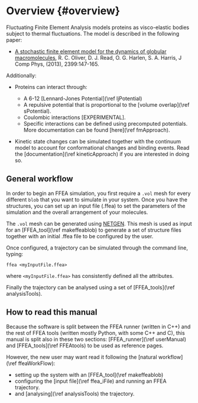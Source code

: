 Overview {#overview}
=========


Fluctuating Finite Element Analysis models proteins as visco-elastic bodies subject to
 thermal fluctuations. The model is described in the following paper:

 * [A stochastic finite element model for the dynamics of globular macromolecules](http://www.sciencedirect.com/science/article/pii/S0021999112007589),
    R. C. Oliver, D. J. Read, O. G. Harlen, S. A. Harris, J Comp Phys, (2013), 2399:147-165. 

Additionally:

 * Proteins can interact through:

     - A 6-12 [Lennard-Jones Potential](\ref ljPotential)
     - A repulsive potential that is proportional 
        to the [volume overlap](\ref sPotential).
     - Coulombic interactions [EXPERIMENTAL]. 
     - Specific interactions can be defined using precomputed potentials.
        More documentation can be found [here](\ref fmApproach).

 * Kinetic state changes can be simulated together with the continuum model to
    account for conformational changes and binding events. Read the
    [documentation](\ref kineticApproach) if you are interested in doing so.



General workflow 
----------------


In order to begin an FFEA simulation, you first require a `.vol` mesh for every different
 `blob` that you want to simulate in your system. Once you have the structures, you can set up an input
 file (.ffea) to set the parameters of the simulation and the overall arrangement of your molecules.

The `.vol` mesh can be generated using
     [NETGEN](http://sourceforge.net/projects/netgen-mesher/).
 This mesh is used as input for an [FFEA_tool](\ref makeffeablob)
 to generate a set of structure files together with an initial .ffea
 file to be configured by the user.

Once configured, a trajectory can be simulated through the command line, typing:

    ffea <myInputFile.ffea>

where ` <myInputFile.ffea> ` has consistently defined all the attributes.

Finally the trajectory can be analysed using a set of [FFEA_tools](\ref analysisTools).


How to read this manual
-----------------------

Because the software is split between the FFEA runner (written in C++) 
  and the rest of FFEA tools (written mostly Python, with some C++ and C), 
  this manual is split also in these two sections: 
   [FFEA_runner](\ref userManual) and [FFEA_tools](\ref FFEAtools)
  to be used as reference pages.

However, the new user may want read it following
  the [natural workflow](\ref ffeaWorkFlow):
   * setting up the system with an 
  [FFEA_tool](\ref makeffeablob)
   * configuring the [input file](\ref ffea_iFile) and running an
        FFEA trajectory.
   * and [analysing](\ref analysisTools) the trajectory.



